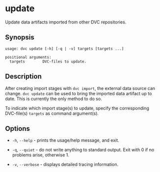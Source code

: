 # update

Update <abbr>data artifacts</abbr> imported from other DVC repositories.

## Synopsis

```usage
usage: dvc update [-h] [-q | -v] targets [targets ...]

positional arguments:
  targets        DVC-files to update.
```

## Description

After creating import stages with `dvc import`, the external data source can
change. `dvc update` can be used to bring the imported <abbr>data
artifact</abbr> up to date. This is currently the only method to do so.

To indicate which import stage(s) to update, specify the corresponding
DVC-file(s) `targets` as command argument(s).

## Options

- `-h`, `--help` - prints the usage/help message, and exit.

- `-q`, `--quiet` - do not write anything to standard output. Exit with 0 if no
  problems arise, otherwise 1.

- `-v`, `--verbose` - displays detailed tracing information.
